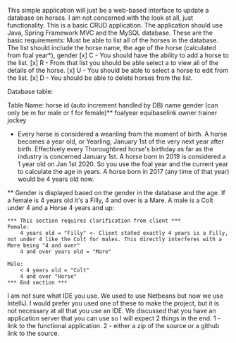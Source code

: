 This simple application will just be a web-based interface to update a database on horses. I am not concerned with the look at all, just functionality. This is a basic CRUD application. The application should use Java, Spring Framework MVC and the MySQL database.
These are the basic requirements:
Must be able to list all of the horses in the database. The list should include the horse name, the age of the horse (calculated from foal year*), gender
[x] C - You should have the ability to add a horse to the list.
[x] R - From that list you should be able select a to view all of the details of the horse.
[x] U - You should be able to select a horse to edit from the list.
[x] D - You should be able to delete horses from the list.

Database table:

Table Name: horse
id (auto increment handled by DB)
name
gender (can only be m for male or f for female)**
foalyear
equibaselink
owner
trainer
jockey

*  Every horse is considered a weanling from the moment of birth. A horse becomes a year old, or Yearling, January 1st of the very next year after birth. Effectively every Thoroughbred horse's birthday as far as the industry is concerned January 1st. A horse born in 2019 is considered a 1 year old on Jan 1st 2020. So you use the foal year and the current year to calculate the age in years. A horse born in 2017 (any time of that year) would be 4 years old now.

**  Gender is displayed based on the gender in the database and the age. If a female is 4 years old it's a Filly, 4 and over is a Mare. A male is a Colt under 4 and a Horse 4 years and up:

    *** This section requires clarification from client ***
    Female:
        4 years old = "Filly" <- Client stated exactly 4 years is a Filly, not under 4 like the Colt for males. This directly interferes with a Mare being "4 and over"
        4 and over years old = "Mare"

    Male:
        < 4 years old = "Colt"
        4 and over "Horse"
    *** End section ***


I am not sure what IDE you use. We used to use Netbeans but now we use IntelliJ. I would prefer you used one of these to make the project, but it is not necessary at all that you use an IDE. We discussed that you have an application server that you can use so I will expect 2 things in the end. 
1 - link to the functional application.
2 - either a zip of the source or a github link to the source.